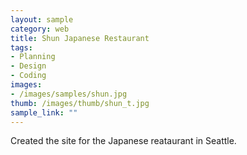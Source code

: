 ```yaml
---
layout: sample
category: web
title: Shun Japanese Restaurant
tags:
- Planning
- Design
- Coding
images:
- /images/samples/shun.jpg
thumb: /images/thumb/shun_t.jpg
sample_link: ""
---
```

Created the site for the Japanese reataurant in Seattle.
